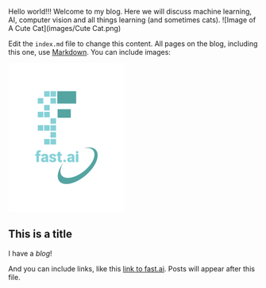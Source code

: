 Hello world!!! Welcome to my blog.
Here we will discuss machine learning, AI, computer vision and all things learning (and sometimes cats).
![Image of A Cute Cat](images/Cute Cat.png)

Edit the `index.md` file to change this content. All pages on the blog, including this one, use [Markdown](https://guides.github.com/features/mastering-markdown/). You can include images:

![Image of fast.ai logo](images/logo.png)

## This is a title
I have a *blog*!

And you can include links, like this [link to fast.ai](https://www.fast.ai). Posts will appear after this file. 
